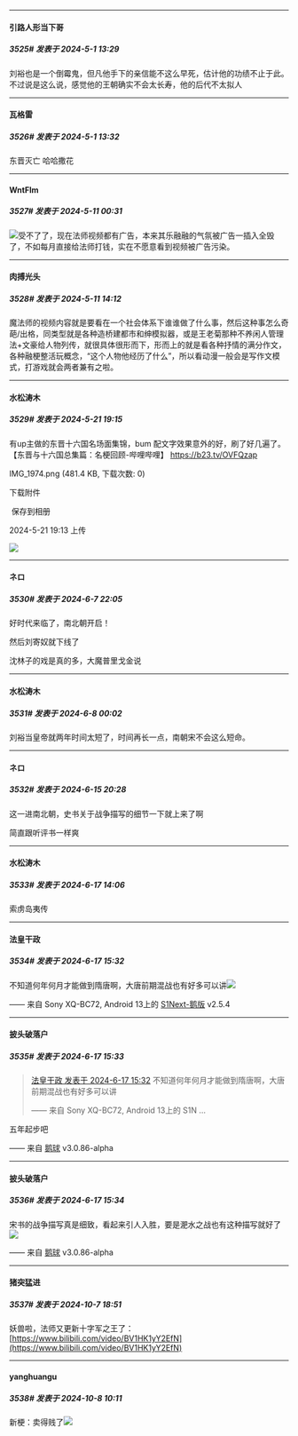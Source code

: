 ﻿
*****

####  引路人形当下哥  
##### 3525#       发表于 2024-5-1 13:29

刘裕也是一个倒霉鬼，但凡他手下的亲信能不这么早死，估计他的功绩不止于此。不过说是这么说，感觉他的王朝确实不会太长寿，他的后代不太拟人

*****

####  瓦格雷  
##### 3526#       发表于 2024-5-1 13:32

东晋灭亡 哈哈撒花

*****

####  WntFlm  
##### 3527#       发表于 2024-5-11 00:31

<img src="https://static.saraba1st.com/image/smiley/face2017/001.png" referrerpolicy="no-referrer">受不了了，现在法师视频都有广告，本来其乐融融的气氛被广告一插入全毁了，不如每月直接给法师打钱，实在不愿意看到视频被广告污染。


*****

####  肉搏光头  
##### 3528#       发表于 2024-5-11 14:12

魔法师的视频内容就是要看在一个社会体系下谁谁做了什么事，然后这种事怎么奇葩/出格，同类型就是各种造桥建都市和绅模拟器，或是王老菊那种不养闲人管理法+文豪给人物列传，就很具体很形而下，形而上的就是看各种抒情的满分作文，各种融梗整活玩概念，“这个人物他经历了什么”，所以看动漫一般会是写作文模式，打游戏就会两者兼有之啦。

*****

####  水松涛木  
##### 3529#       发表于 2024-5-21 19:15

有up主做的东晋十六国名场面集锦，bum 配文字效果意外的好，刷了好几遍了。【东晋与十六国总集篇：名梗回顾-哔哩哔哩】 https://b23.tv/OVFQzap

IMG_1974.png
(481.4 KB, 下载次数: 0)

下载附件

 保存到相册

2024-5-21 19:13 上传

<img src="https://img.saraba1st.com/forum/202405/21/191335dn8sgsa7bnbyn1vn.png" referrerpolicy="no-referrer">

*****

####  ネロ  
##### 3530#       发表于 2024-6-7 22:05

好时代来临了，南北朝开启！

然后刘寄奴就下线了

沈林子的戏是真的多，大魔普里戈金说


*****

####  水松涛木  
##### 3531#       发表于 2024-6-8 00:02

刘裕当皇帝就两年时间太短了，时间再长一点，南朝宋不会这么短命。

*****

####  ネロ  
##### 3532#       发表于 2024-6-15 20:28

这一进南北朝，史书关于战争描写的细节一下就上来了啊

简直跟听评书一样爽


*****

####  水松涛木  
##### 3533#       发表于 2024-6-17 14:06

索虏岛夷传


*****

####  法皇干政  
##### 3534#       发表于 2024-6-17 15:32

不知道何年何月才能做到隋唐啊，大唐前期混战也有好多可以讲<img src="https://static.saraba1st.com/image/smiley/face2017/037.png" referrerpolicy="no-referrer">

—— 来自 Sony XQ-BC72, Android 13上的 [S1Next-鹅版](https://github.com/ykrank/S1-Next/releases) v2.5.4

*****

####  披头破落户  
##### 3535#       发表于 2024-6-17 15:33

<blockquote><a href="httphttps://bbs.saraba1st.com/2b/forum.php?mod=redirect&amp;goto=findpost&amp;pid=65270897&amp;ptid=1072297" target="_blank">法皇干政 发表于 2024-6-17 15:32</a>
不知道何年何月才能做到隋唐啊，大唐前期混战也有好多可以讲

—— 来自 Sony XQ-BC72, Android 13上的 S1N ...</blockquote>
五年起步吧

—— 来自 [鹅球](https://www.pgyer.com/xfPejhuq) v3.0.86-alpha

*****

####  披头破落户  
##### 3536#       发表于 2024-6-17 15:34

宋书的战争描写真是细致，看起来引人入胜，要是淝水之战也有这种描写就好了<img src="https://static.saraba1st.com/image/smiley/face2017/012.png" referrerpolicy="no-referrer">

—— 来自 [鹅球](https://www.pgyer.com/xfPejhuq) v3.0.86-alpha

*****

####  猪突猛进  
##### 3537#       发表于 2024-10-7 18:51

妖兽啦，法师又更新十字军之王了：
[https://www.bilibili.com/video/BV1HK1yY2EfN](https://www.bilibili.com/video/BV1HK1yY2EfN)


*****

####  yanghuangu  
##### 3538#       发表于 2024-10-8 10:11

新梗：卖得贱了<img src="https://static.saraba1st.com/image/smiley/face2017/067.png" referrerpolicy="no-referrer">

